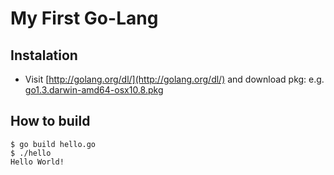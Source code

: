 # My First Go-Lang

## Instalation

- Visit [http://golang.org/dl/](http://golang.org/dl/) and download pkg: e.g. [go1.3.darwin-amd64-osx10.8.pkg](http://golang.org/dl/go1.3.darwin-amd64-osx10.8.pkg)

## How to build

```
$ go build hello.go
$ ./hello
Hello World!
```



